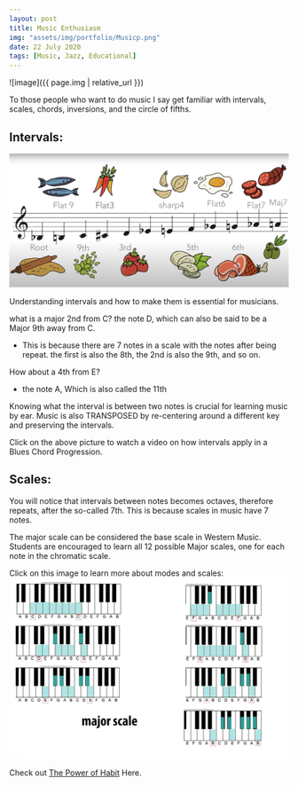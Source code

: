 ```yaml
---
layout: post
title: Music Enthusiasm
img: "assets/img/portfolio/Musicp.png"
date: 22 July 2020
tags: [Music, Jazz, Educational]
---
```

![image]({{ page.img | relative_url }})



To those people who want to do music I say get familiar with intervals, scales, chords, inversions, and the circle of fifths.

Intervals:
-----------
[![Intervals](/assets/img/MusicEducation/PizzaChromatic.PNG)](https://www.youtube.com/watch?v=dWjhdQdgCm4&t=776s "Redirect to Youtube")

Understanding intervals and how to make them is essential for musicians.  

what is a major 2nd from C?
the note D, which can also be said to be a Major 9th away from C.
 - This is because there are 7 notes in a scale with the notes after being repeat. the first is also the 8th, the 2nd is also the 9th, and so on.

How about a 4th from E?
- the note A, Which is also called the 11th

Knowing what the interval is between two notes is crucial for learning music by ear.
Music is also TRANSPOSED by re-centering around a different key and preserving the intervals.

Click on the above picture to watch a video on how intervals apply in a Blues Chord Progression.

Scales:
---------
You will notice that intervals between notes becomes octaves, therefore repeats, after the so-called 7th. This is because scales in music have 7 notes.

The major scale can be considered the base scale in Western Music. Students are encouraged to learn all 12 possible Major scales, one for each note in the chromatic scale.



Click on this image to learn more about modes and scales:
[![Modes](/assets/img/MusicEducation/Major_scale.jpg)](https://learningmusic.ableton.com/advanced-topics/modes.html "Redirect to Modes")

 Check out <a href="https://www.google.com/books/edition/The_Power_of_Habit/O1MInVXd_aoC?hl=en&gbpv=0">The Power of Habit</a> Here.
